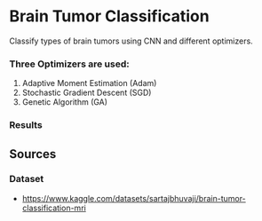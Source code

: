 # Brain Tumor Classification
Classify types of brain tumors using CNN and different optimizers. 
### Three Optimizers are used:
1. Adaptive Moment Estimation (Adam) 
2. Stochastic Gradient Descent (SGD)
3. Genetic Algorithm (GA)
### Results

## Sources
### Dataset
- https://www.kaggle.com/datasets/sartajbhuvaji/brain-tumor-classification-mri
